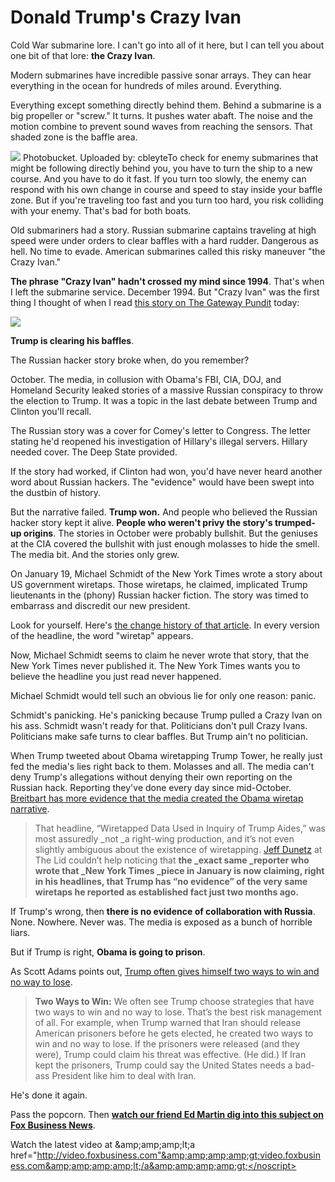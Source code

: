 # Donald Trump's Crazy Ivan

Cold War submarine lore. I can't go into all of it here, but I can tell you about one bit of that lore: **the Crazy Ivan**.

Modern submarines have incredible passive sonar arrays. They can hear everything in the ocean for hundreds of miles around. Everything.

Everything except something directly behind them. Behind a submarine is a big propeller or "screw." It turns. It pushes water abaft. The noise and the motion combine to prevent sound waves from reaching the sensors. That shaded zone is the baffle area.

[![](http://i471.photobucket.com/albums/rr74/cbleyte/Submarine_baffles.png)](http://s471.photobucket.com/user/cbleyte/media/Submarine_baffles.png.html) Photobucket. Uploaded by: cbleyteTo check for enemy submarines that might be following directly behind you, you have to turn the ship to a new course. And you have to do it fast. If you turn too slowly, the enemy can respond with his own change in course and speed to stay inside your baffle zone. But if you're traveling too fast and you turn too hard, you risk colliding with your enemy. That's bad for both boats.

Old submariners had a story. Russian submarine captains traveling at high speed were under orders to clear baffles with a hard rudder. Dangerous as hell. No time to evade. American submarines called this risky maneuver "the Crazy Ivan."

**The phrase "Crazy Ivan" hadn't crossed my mind since 1994**. That's when I left the submarine service. December 1994\. But "Crazy Ivan" was the first thing I thought of when I read [this story on The Gateway Pundit](http://www.thegatewaypundit.com/2017/03/flashback-ny-times-front-page-headline-wiretapped-data-used-inquiry-trump-aides/) today:

[![](https://hennessysview.com/wp-content/uploads/2017/03/Screenshot-2017-03-06-21.10.12.png)](http://www.thegatewaypundit.com/2017/03/flashback-ny-times-front-page-headline-wiretapped-data-used-inquiry-trump-aides/)

**Trump is clearing his baffles**.

The Russian hacker story broke when, do you remember?

October. The media, in collusion with Obama's FBI, CIA, DOJ, and Homeland Security leaked stories of a massive Russian conspiracy to throw the election to Trump. It was a topic in the last debate between Trump and Clinton you'll recall.

The Russian story was a cover for Comey's letter to Congress. The letter stating he'd reopened his investigation of Hillary's illegal servers. Hillary needed cover. The Deep State provided.

If the story had worked, if Clinton had won, you'd have never heard another word about Russian hackers. The "evidence" would have been swept into the dustbin of history.

But the narrative failed. **Trump won.** And people who believed the Russian hacker story kept it alive. **People who weren't privy the story's trumped-up origins**. The stories in October were probably bullshit. But the geniuses at the CIA covered the bullshit with just enough molasses to hide the smell. The media bit. And the stories only grew.

On January 19, Michael Schmidt of the New York Times wrote a story about US government wiretaps. Those wiretaps, he claimed, implicated Trump lieutenants in the (phony) Russian hacker fiction. The story was timed to embarrass and discredit our new president.

Look for yourself. Here's [the change history of that article](http://www.newsdiffs.org/article-history/www.nytimes.com/2017/01/19/us/politics/trump-russia-associates-investigation.html). In every version of the headline, the word "wiretap" appears.

Now, Michael Schmidt seems to claim he never wrote that story, that the New York Times never published it. The New York Times wants you to believe the headline you just read never happened.

Michael Schmidt would tell such an obvious lie for only one reason: panic.

Schmidt's panicking. He's panicking because Trump pulled a Crazy Ivan on his ass. Schmidt wasn't ready for that. Politicians don't pull Crazy Ivans. Politicians make safe turns to clear baffles. But Trump ain't no politician.

When Trump tweeted about Obama wiretapping Trump Tower, he really just fed the media's lies right back to them. Molasses and all. The media can't deny Trump's allegations without denying their own reporting on the Russian hack. Reporting they've done every day since mid-October. [Breitbart has more evidence that the media created the Obama wiretap narrative](http://www.breitbart.com/big-government/2017/03/06/dear-mainstream-media-you-made-deepstategate-happen/).

> That headline, “Wiretapped Data Used in Inquiry of Trump Aides,” was most assuredly _not _a right-wing production, and it’s not even slightly ambiguous about the existence of wiretapping. [Jeff Dunetz](http://lidblog.com/same-ny-times-reporter/) at The Lid couldn’t help noticing that **the _exact same _reporter who wrote that _New York Times _piece in January is now claiming, right in his headlines, that Trump has “no evidence” of the very same wiretaps he reported as established fact just two months ago.**

If Trump's wrong, then **there is no evidence of collaboration with Russia**. None. Nowhere. Never was. The media is exposed as a bunch of horrible liars.

But if Trump is right, **Obama is going to prison**.

As Scott Adams points out, [Trump often gives himself two ways to win and no way to lose](http://blog.dilbert.com/post/150603095761/assessing-the-risk-of-trump).

> **Two Ways to Win:** We often see Trump choose strategies that have two ways to win and no way to lose. That’s the best risk management of all. For example, when Trump warned that Iran should release American prisoners before he gets elected, he created two ways to win and no way to lose. If the prisoners were released (and they were), Trump could claim his threat was effective. (He did.) If Iran kept the prisoners, Trump could say the United States needs a bad-ass President like him to deal with Iran.

He's done it again.

Pass the popcorn. Then [**watch our friend Ed Martin dig into this subject on Fox Business News**](http://video.foxbusiness.com/v/5349654926001/?#sp=show-clips).
<script type="text/javascript" src="http://video.foxbusiness.com/v/embed.js?id=5349654926001&amp;w=466&amp;h=263"></script>

<noscript>Watch the latest video at &amp;amp;amp;amp;lt;a href="http://video.foxbusiness.com"&amp;amp;amp;amp;gt;video.foxbusiness.com&amp;amp;amp;amp;lt;/a&amp;amp;amp;amp;gt;</noscript>